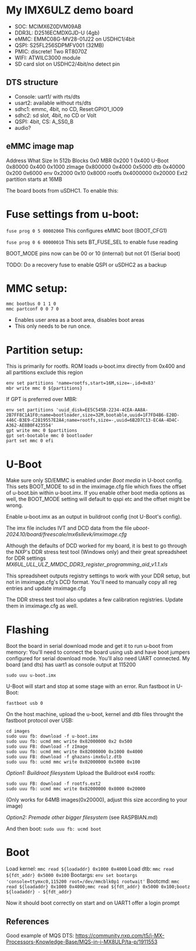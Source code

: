 # My IMX6ULZ demo board

- SOC: MCIMX6Z0DVM09AB
- DDR3L: D2516ECMDXGJD-U (4gb)
- eMMC: EMMC08G-MV28-01J22 on USDHC1/4bit
- QSPI: S25FL256SDPMFV001 (32MB)
- PMIC: discrete! Two RT8070Z
- WIFI: ATWILC3000 module
- SD card slot on USDHC2/4bit/no detect pin


## DTS structure

- Console: uart1/ with rts/dts
- usart2: available without rts/dts
- sdhc1: emmc, 4bit, no CD, Reset:GPIO1_IO09
- sdhc2: sd slot, 4bit, no CD or Volt
- QSPI: 4bit, CS: A_SS0_B
- audio?


## eMMC image map

Address     What    Size        In 512b Blocks
0x0         MBR     0x200       1
0x400       U-Boot  0x80000     0x400
0x1000      zImage  0x800000    0x4000
0x5000      dtb     0x40000     0x200
0x6000      env     0x2000      0x10
0x8000      rootfs  0x4000000   0x20000     Ext2 partition starts at 16MB


The board boots from uSDHC1. To enable this:

# Fuse settings from u-boot:

`fuse prog 0 5 00002060`
This configures eMMC boot (BOOT_CFG1)

`fuse prog 0 6 00000010`
This sets BT_FUSE_SEL to enable fuse reading

BOOT_MODE pins now can be 00 or 10 (internal) but not 01 (Serial boot)

TODO: Do a recovery fuse to enable QSPI or uSDHC2 as a backup


# MMC setup:

```
mmc bootbus 0 1 1 0
mmc partconf 0 0 7 0
```
- Enables user area as a boot area, disables boot areas
- This only needs to be run once.


# Partition setup:

This is primarily for rootfs. ROM loads u-boot.imx directly from 0x400 and all partitions exclude this region

```
env set partitions 'name=rootfs,start=16M,size=-,id=0x83'
mbr write mmc 0 ${partitions}
```

If GPT is preferred over MBR:

```
env set partitions 'uuid_disk=EE5C545B-2234-4CEA-AA8A-2B7FF8C1A1F0;name=bootloader,size=32M,bootable,uuid=1F7FD4B6-E20D-446C-B3E9-C2819557E2A4;name=rootfs,size=-,uuid=6B2D7C13-EC4A-4D4C-A362-AE8B0F423554'
gpt write mmc 0 $partitions
gpt set-bootable mmc 0 bootloader
part set mmc 0 efi
```


# U-Boot

Make sure only SD/EMMC is enabled under *Boot media* in U-boot config. This sets BOOT_MODE to sd in the imximage.cfg file which fixes the offset of u-boot.bin within u-boot.imx. If you enable other boot media options as well, the BOOT_MODE setting will default to qspi etc and the offset might be wrong.

Enable u-boot.imx as an output in buildroot config (not U-Boot's config).

The imx file includes IVT and DCD data from the file *uboot-2024.10/board/freescale/mx6sllevk/imximage.cfg*

Although the defaults of DCD worked for my board, it is best to go through the NXP's DDR stress test tool (Windows only) and their great spreadsheet for DDR settings *MX6UL_ULL_ULZ_MMDC_DDR3_register_programming_aid_v1.1.xls* 

This spreadsheet outputs registry settings to work with your DDR setup, but not in imximage.cfg's DCD format. You'll need to manually copy all reg entries and update imximage.cfg

The DDR stress test tool also updates a few calibration registries. Update them in imximage.cfg as well.


# Flashing

Boot the board in serial download mode and get it to run u-boot from memory:
You'll need to connect the board using usb and have boot jumpers configured for serial download mode.
You'll also need UART connected. My board (and dts) has uart1 as console output at 115200

`sudo uuu u-boot.imx`

U-Boot will start and stop at some stage with an error. Run fastboot in U-Boot:

`fastboot usb 0`

On the host machine, upload the u-boot, kernel and dtb files throught the fastboot protocol over USB:
```
cd images
sudo uuu fb: download -f u-boot.imx
sudo uuu fb: ucmd mmc write 0x82000000 0x2 0x500
sudo uuu FB: download -f zImage
sudo uuu fb: ucmd mmc write 0x82000000 0x1000 0x4000
sudo uuu FB: download -f ghazans-imx6ulz.dtb
sudo uuu fb: ucmd mmc write 0x82000000 0x5000 0x100
```

*Option1: Buildroot filesystem*
Upload the Buildroot ext4 rootfs:
```
sudo uuu FB: download -f rootfs.ext2
sudo uuu fb: ucmd mmc write 0x82000000 0x8000 0x20000
```
(Only works for 64MB images(0x20000), adjust this size according to your image)

*Option2: Premade other bigger filesystem* (see RASPBIAN.md)

And then boot:
`sudo uuu fb: ucmd boot`


# Boot

Load kernel: `mmc read ${loadaddr} 0x1000 0x4000`
Load dtb: `mmc read ${fdt_addr} 0x5000 0x100`
Bootargs: `env set bootargs 'console=ttymxc0,115200 root=/dev/mmcblk0p1 rootwait'`
Bootcmd: `mmc read ${loadaddr} 0x1000 0x4000;mmc read ${fdt_addr} 0x5000 0x100;bootz ${loadaddr} - ${fdt_addr}`

Now it should boot correctly on start and on UART1 offer a login prompt


## References

Good example of MQS DTS:
https://community.nxp.com/t5/i-MX-Processors-Knowledge-Base/MQS-in-i-MX8ULP/ta-p/1911553

